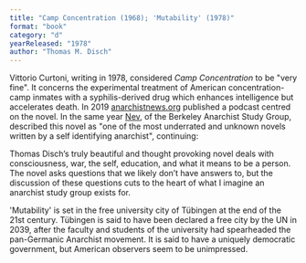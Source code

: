 ```yaml
---
title: "Camp Concentration (1968); 'Mutability' (1978)"
format: "book"
category: "d"
yearReleased: "1978"
author: "Thomas M. Disch"
---
```

Vittorio Curtoni, writing in 1978, considered _Camp  Concentration_ to be "very fine". It concerns the experimental  treatment of American concentration-camp inmates with a syphilis-derived drug  which enhances intelligence but accelerates death. In 2019 <a href="https://www.anarchistnews.org/content/frr-books-podcast-camp-concentration-thomas-disch">anarchistnews.org</a> published a podcast centred on the novel. In the same year <a href="https://sfbay-anarchists.org/2019/04/">Nev</a>, of the Berkeley Anarchist Study Group, described this novel as "one of the most underrated and unknown novels written by a self identifying anarchist", 
continuing:

Thomas Disch’s truly beautiful and thought provoking novel deals with consciousness, war, the self, education, and what it means to be a person. The novel asks questions that we likely don’t have answers to, but the discussion of these questions cuts to the heart of what I imagine an anarchist study group exists for.
 

'Mutability' is set in the free university city of Tübingen at the end of the 21st century. Tübingen is said to have been declared a free city by the UN in  2039, after the faculty and students of the university had spearheaded the pan-Germanic Anarchist movement. It is said to have a uniquely democratic government, but American observers seem to be unimpressed.
 
 
